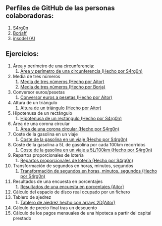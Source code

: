 ## Perfiles de GitHub de las personas colaboradoras:
1. [S4rg0n](https://github.com/S4rg0n)
2. [Borjaff](https://github.com/Borjaff19)
3. [insodel (A)](https://github.com/insodel)

## Ejercicios:

1. Área y perímetro de una circunferencia:
    1. [Área y perímetro de una circunferencia (Hecho por S4rg0n)](https://github.com/insodel/DAW/blob/main/M03%20-%20PROGRA/Programacion%20secuencial/archivos%20.cs/1_circunferencia_S4rg0n.cs)
2. Media de tres números
    1. [Media de tres números (Hecho por Aitor)](https://github.com/insodel/DAW/blob/main/M03%20-%20PROGRA/Programacion%20secuencial/archivos%20.cs/media-de-tres-num.cs)
    2. [Media de tres números (Hecho por Borja)](https://github.com/insodel/DAW/blob/main/M03%20-%20PROGRA/Programacion%20secuencial/archivos%20.cs/ConversorEurospesetasBorja.cs)
3. Conversor euros/pesetas
    1. [Conversor euros a pesetas (Hecho por Aitor)](https://github.com/insodel/DAW/blob/main/M03%20-%20PROGRA/Programacion%20secuencial/archivos%20.cs/conversor-euro-pesetas.cs)
4. Altura de un triángulo
    1. [Altura de un triángulo (Hecho por Aitor)](https://github.com/insodel/DAW/blob/main/M03%20-%20PROGRA/Programacion%20secuencial/archivos%20.cs/area-triangulo.cs)
5. Hipotenusa de un rectángulo
    1. [Hipotenusa de un rectángulo (Hecho por S4rg0n)](https://github.com/insodel/DAW/blob/main/M03%20-%20PROGRA/Programacion%20secuencial/archivos%20.cs/5_pitagoras_S4rg0n.cs)
6. Área de una corona circular
    1. [Área de una corona circular (Hecho por S4rg0n)](https://github.com/insodel/DAW/blob/main/M03%20-%20PROGRA/Programacion%20secuencial/archivos%20.cs/6_corona_S4rg0n.cs)
7. Coste de la gasolina en un viaje
    1. [Coste de la gasolina en un viaje (Hecho por S4rg0n)](https://github.com/insodel/DAW/blob/main/M03%20-%20PROGRA/Programacion%20secuencial/archivos%20.cs/7_coste_viaje_S4rg0n.cs)
8. Coste de la gasolina a 5L de gasolina por cada 100km recorridos
    1. [Coste de la gasolina en un viaje a 5L/100km (Hecho por S4rg0n)](https://github.com/insodel/DAW/blob/main/M03%20-%20PROGRA/Programacion%20secuencial/archivos%20.cs/8_viaje5litros_S4rg0n.cs)
9. Repartos proporcionales de lotería
    1. [Repartos proporcionales de lotería (Hecho por S4rg0n)](https://github.com/insodel/DAW/blob/main/M03%20-%20PROGRA/Programacion%20secuencial/archivos%20.cs/9_Reparto_loteria_S4rg0n.cs)
10. Transformación de segundos en horas, minutos, segundos
    1. [Transformación de segundos en horas, minutos, segundos (Hecho por S4rg0n)](https://github.com/insodel/DAW/blob/main/M03%20-%20PROGRA/Programacion%20secuencial/archivos%20.cs/10_TransformacionTienpo.cs)
11. Resultados de una encuesta en porcentajes
    1. [Resultados de una encuesta en porcentajes (Aitor)](https://github.com/insodel/DAW/blob/main/M03%20-%20PROGRA/Programacion%20secuencial/archivos%20.cs/programacionsecAitorej11.cs)
12. Cálculo del espacio de disco real ocupado por un fichero
13. Tablero de ajedrez
    1. [Tablero de ajedrez hecho con arrays 2D(Aitor)](https://github.com/insodel/DAW/blob/main/M03%20-%20PROGRA/Programacion%20secuencial/archivos%20.cs/progamacionsecAitor13.cs)
14. Cálculo de precio final tras un descuento
15. Cálculo de los pagos mensuales de una hipoteca a partir del capital prestado
